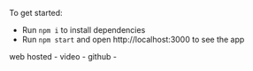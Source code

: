 To get started:

- Run `npm i` to install dependencies
- Run `npm start` and open http://localhost:3000 to see the app

web hosted - 
video  - 
github -